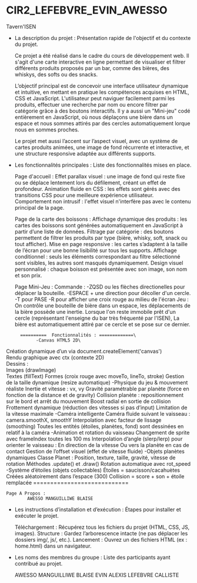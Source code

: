 # CIR2_LEFEBVRE_EVIN_AWESSO
Tavern'ISEN



- La description du projet : Présentation rapide de l'objectif et du contexte du projet.

    Ce projet a été réalisé dans le cadre du cours de développement web. Il s'agit d'une carte interactive en ligne permettant de visualiser et filtrer différents produits proposés par un bar, comme des bières, des whiskys, des softs ou des snacks.

    L’objectif principal est de concevoir une interface utilisateur dynamique et intuitive, en mettant en pratique les compétences acquises en HTML, CSS et JavaScript. L'utilisateur peut naviguer facilement parmi les produits, effectuer une recherche par nom ou encore filtrer par catégorie grâce à des boutons interactifs.
Il y a aussi un "Mini-jeu" codé entièrement en JavaScript, où nous déplaçons une bière dans un espace et nous sommes attirés par des cercles automatiquement lorque nous en sommes proches.

    Le projet met aussi l’accent sur l’aspect visuel, avec un système de cartes produits animées, une image de fond récurrente et interactive, et une structure responsive adaptée aux différents supports.



- Les fonctionnalités principales : Liste des fonctionnalités mises en place.

    Page d'accueil :
            Effet parallax visuel : une image de fond qui reste fixe ou se déplace lentement lors du défilement, créant un effet de profondeur.
            Animation fluide en CSS : les effets sont gérés avec des transitions CSS pour une meilleure expérience utilisateur.
            Comportement non intrusif : l'effet visuel n'interfère pas avec le contenu principal de la page.

    Page de la carte des boissons :
            Affichage dynamique des produits : les cartes des boissons sont générées automatiquement en JavaScript à partir d’une liste de données.
            Filtrage par catégorie : des boutons permettent de filtrer les produits par type (bière, whisky, soft, snack ou tout afficher).
            Mise en page responsive : les cartes s’adaptent à la taille de l’écran pour une bonne lisibilité sur tous les supports.
            Affichage conditionnel : seuls les éléments correspondant au filtre sélectionné sont visibles, les autres sont masqués dynamiquement.
            Design visuel personnalisé : chaque boisson est présentée avec son image, son nom et son prix.

    Page Mini-Jeu :
            Commande :
              -ZQSD ou les flèches directionelles pour déplacer la bouteille.
              -ESPACE + une direction pour décoller d'un cercle.
              -T pour PASE
              -R pour afficher une croix rouge au milieu de l'écran
            Jeu :
              On contrôle une bouteille de bière dans un espace, les déplacements de la bière possède une inertie.
              Lorsque l'on reste immobile prêt d'un cercle (représentant l'enseigne du bar très fréquenté par l'ISEN),
              La bière est automatiquement attiré par ce cercle et se pose sur ce dernier.


        ==========  Fonctionnalités : =============\
              -Canvas HTML5 2D\
Création dynamique d’un <canvas> via document.createElement('canvas') \
Rendu graphique avec ctx (contexte 2D)\
Dessins :\
Images (drawImage)\
Textes (fillText)
Formes (croix rouge avec moveTo, lineTo, stroke)
Gestion de la taille dynamique (resize automatique)
-Physique du jeu & mouvement réaliste
Inertie et vitesse : vx, vy
Gravité paramétrable par planète (force en fonction de la distance et de gravity)
Collision planète : repositionnement sur le bord et arrêt du mouvement
Boost radial en sortie de collision
Frottement dynamique (réduction des vitesses si pas d’input)
Limitation de la vitesse maximale
-Caméra intelligente
Caméra fluide suivant le vaisseau : camera.smoothX, smoothY
Interpolation avec facteur de lissage (smoothing)
Toutes les entités (étoiles, planètes, fond) sont dessinées en relatif à la caméra
-Animation et rotation du vaisseau
Changement de sprite avec frameIndex toutes les 100 ms
Interpolation d’angle (slerp/lerp) pour orienter le vaisseau :
En direction de la vitesse
Ou vers la planète en cas de contact
Gestion de l’offset visuel (effet de vitesse fluide)
-Objets planètes dynamiques
Classe Planet :
Position, texture, taille, gravité, vitesse de rotation
Méthodes .update() et .draw()
Rotation automatique avec rot_speed
-Système d’étoiles (objets collectables)
Étoiles = saucisson/cacahuètes 
Créées aléatoirement dans l’espace (300)
Collision = score + son + étoile remplacée
        ============================

    Page A Propos :
            AWESSO MANGUILLIWE BLAISE



- Les instructions d’installation et d’exécution : Étapes pour installer et exécuter le projet.

    Téléchargement : Récupérez tous les fichiers du projet (HTML, CSS, JS, images).
    Structure : Gardez l’arborescence intacte (ne pas déplacer les dossiers img/, js/, etc.).
    Lancement : Ouvrez un des fichiers HTML (ex : home.html) dans un navigateur.



- Les noms des membres du groupe : Liste des participants ayant contribué au projet.

    AWESSO MANGUILLIWE BLAISE
    EVIN ALEXIS
    LEFEBVRE CALLISTE
